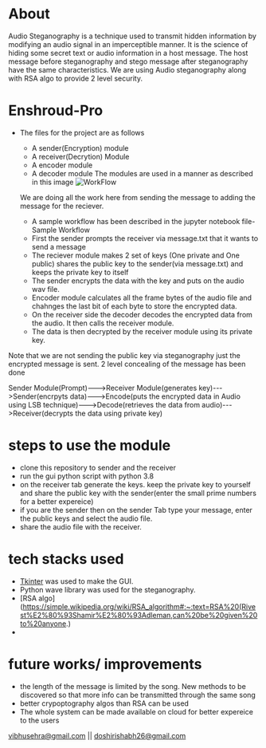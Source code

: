 # About
Audio Steganography is a technique used to transmit hidden information by modifying an audio signal in an imperceptible manner. It is the science of hiding some secret text or audio information in a host message. The host message before steganography and stego message after steganography have the same characteristics. We are using Audio steganography along with RSA algo to provide 2 level security.

# Enshroud-Pro
- The files for the project are as follows 
   - A sender(Encryption) module
   - A receiver(Decrytion) Module
   - A encoder module
   - A decoder module
  The modules are used in a manner as described in this image
  ![WorkFlow](https://www.eetindia.co.in/wp-content/uploads/sites/4/2020/04/Data_over_sound_fig1_end_to_end_1800x1025.jpg)
  
  We are doing all the work here from sending the message to adding the message for the reciever.
  - A sample workflow has been described in the jupyter notebook file- Sample Workflow
  - First the sender prompts the receiver via message.txt that it wants to send a message
  - The reciever module makes 2 set of keys (One private and One public) shares the public key to the sender(via message.txt) and keeps the private key to itself
  - The sender encrypts the data with the key and puts on the audio wav file.
  - Encoder module calculates all the frame bytes of the audio file and chahnges the last bit of each byte to store the encrypted data.
  - On the receiver side the decoder decodes the encrypted data from the audio. It then calls the receiver module.
  - The data is then decrypted by the receiver module using its private key.
  
 Note that we are not sending the public key via steganography just the encrypted message is sent.
 2 level concealing of the message has been done
  
 Sender Module(Prompt)--->Receiver Module(generates key)--->Sender(encrpyts data)--->Encode(puts the encrypted data in Audio using LSB technique)--->Decode(retrieves the data from audio)--->Receiver(decrypts the data using private key)
 
 
 # steps to use the module
 - clone this repository to sender and the receiver
 - run the gui python script with python 3.8
 - on the receiver tab generate the keys. keep the private key to yourself and share the public key with the sender(enter the small prime numbers for a better expereice)
 - if you are the sender then on the sender Tab type your message, enter the public keys and select the audio file.
 - share the audio file with the receiver.
 
 # tech stacks used
 - [Tkinter](https://docs.python.org/3/library/tkinter.html) was used to make the GUI.
 - Python wave library was used for the steganography.
 - [RSA algo](https://simple.wikipedia.org/wiki/RSA_algorithm#:~:text=RSA%20(Rivest%E2%80%93Shamir%E2%80%93Adleman,can%20be%20given%20to%20anyone.)
 - 
# future works/ improvements
- the length of the message is limited by the song. New methods to be discovered so that more info can be transmitted through the same song
- better crypoptography algos than RSA can be used
- The whole system can be made available on cloud for better expereice to the users

vibhusehra@gmail.com || doshirishabh26@gmail.com
